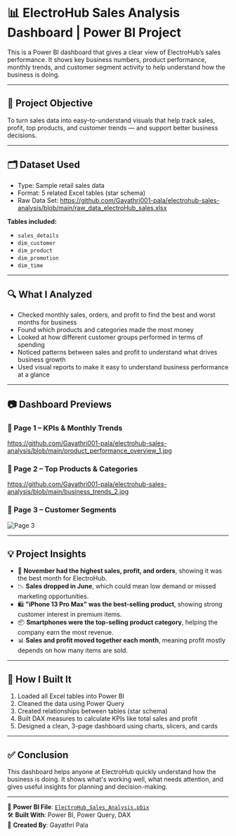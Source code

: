 # 📊 ElectroHub Sales Analysis Dashboard | Power BI Project

This is a Power BI dashboard that gives a clear view of ElectroHub’s sales performance. It shows key business numbers, product performance, monthly trends, and customer segment activity to help understand how the business is doing.

---

## 🎯 Project Objective

To turn sales data into easy-to-understand visuals that help track sales, profit, top products, and customer trends — and support better business decisions.

---

## 🗂️ Dataset Used

- Type: Sample retail sales data
- Format: 5 related Excel tables (star schema)
- Raw Data Set: https://github.com/Gayathri001-pala/electrohub-sales-analysis/blob/main/raw_data_electroHub_sales.xlsx

**Tables included:**
- `sales_details`
- `dim_customer`
- `dim_product`
- `dim_promotion`
- `dim_time`

---

## 🔍 What I Analyzed

- Checked monthly sales, orders, and profit to find the best and worst months for business
- Found which products and categories made the most money
- Looked at how different customer groups performed in terms of spending
- Noticed patterns between sales and profit to understand what drives business growth
- Used visual reports to make it easy to understand business performance at a glance

---

## 📷 Dashboard Previews

### 📌 Page 1 – KPIs & Monthly Trends
https://github.com/Gayathri001-pala/electrohub-sales-analysis/blob/main/product_performance_overview_1.jpg

### 📌 Page 2 – Top Products & Categories
https://github.com/Gayathri001-pala/electrohub-sales-analysis/blob/main/business_trends_2.jpg

### 📌 Page 3 – Customer Segments
![Page 3](dashboard-preview/electrohub-page-3.png)

---

## 💡 Project Insights

- 🚀 **November had the highest sales, profit, and orders**, showing it was the best month for ElectroHub.
- 📉 **Sales dropped in June**, which could mean low demand or missed marketing opportunities.
- 🛍️ **"iPhone 13 Pro Max" was the best-selling product**, showing strong customer interest in premium items.
- 📦 **Smartphones were the top-selling product category**, helping the company earn the most revenue.
- 📊 **Sales and profit moved together each month**, meaning profit mostly depends on how many items are sold.

---

## 🧭 How I Built It

1. Loaded all Excel tables into Power BI
2. Cleaned the data using Power Query
3. Created relationships between tables (star schema)
4. Built DAX measures to calculate KPIs like total sales and profit
5. Designed a clean, 3-page dashboard using charts, slicers, and cards

---

## ✅ Conclusion

This dashboard helps anyone at ElectroHub quickly understand how the business is doing. It shows what's working well, what needs attention, and gives useful insights for planning and decision-making.

---

📁 **Power BI File**: [`ElectroHub_Sales_Analysis.pbix`](./ElectroHub_Sales_Analysis.pbix)  
🛠️ **Built With**: Power BI, Power Query, DAX  
👤 **Created By**: Gayathri Pala

